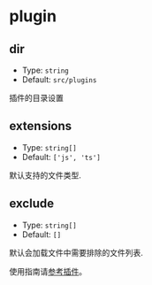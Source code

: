 # plugin

## dir

- Type: `string`
- Default: `src/plugins`

插件的目录设置

## extensions

- Type: `string[]`
- Default: `['js', 'ts']`

默认支持的文件类型.

## exclude

- Type: `string[]`
- Default: `[]`

默认会加载文件中需要排除的文件列表.

使用指南请[参考插件](/convue/guide/plugins)。
